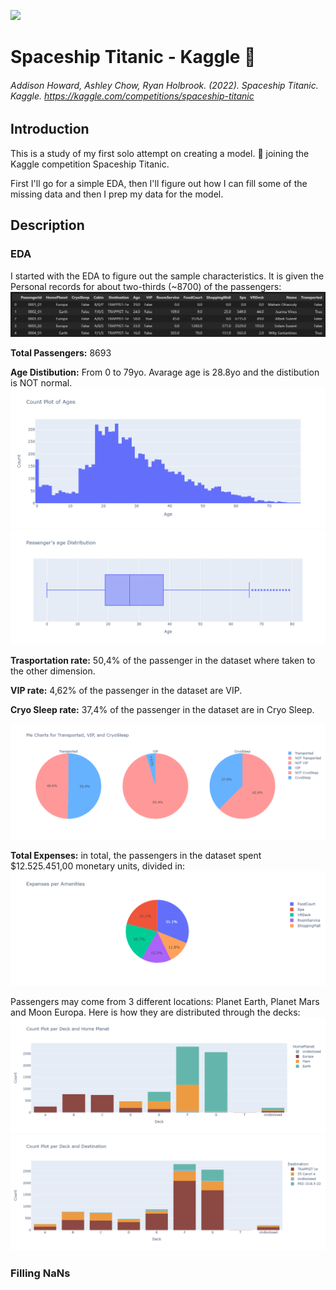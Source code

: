 ![](images/tumblr_75c4caed595ceb087fa55320d15129e3_af9aa46c_540.gif)

# Spaceship Titanic - Kaggle :rocket:

###### Addison Howard, Ashley Chow, Ryan Holbrook. (2022). Spaceship Titanic. Kaggle. https://kaggle.com/competitions/spaceship-titanic

## Introduction
This is a study of my first solo attempt on creating a model. :mechanical_arm: joining the Kaggle competition Spaceship Titanic.

First I'll go for a simple EDA, then I'll figure out how I can fill some of the missing data and then I prep my data for the model.

## Description
### EDA
I started with the EDA to figure out the sample characteristics. It is given the Personal records for about two-thirds (~8700) of the passengers: 
![](images/data.png)


 **Total Passengers:** 8693 

**Age Distibution:** From 0 to 79yo. Avarage age is 28.8yo and the distibution is NOT normal.
![](images/age_count)
![](images/age_boxplot)

**Trasportation rate:** 50,4% of the passenger in the dataset  where taken to the other dimension.

**VIP rate:** 4,62% of the passenger in the dataset  are VIP.

**Cryo Sleep rate:** 37,4% of the passenger in the dataset  are in Cryo Sleep.

![](images/pies)

**Total Expenses:** in total, the passengers in the dataset spent $12.525.451,00 monetary units, divided in:
![](images/pie_amenities)

Passengers may come from 3 different locations: Planet Earth, Planet Mars and Moon Europa. Here is how they are distributed through the decks: 
![](images/count_deck_planet)
![](images/count_deck_destiny)

### Filling NaNs
